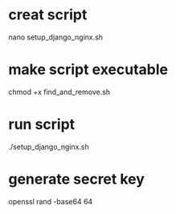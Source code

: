 
# creat script
nano setup_django_nginx.sh

# make script executable
chmod +x find_and_remove.sh

# run script
./setup_django_nginx.sh


# generate secret key
openssl rand -base64 64
